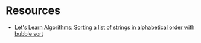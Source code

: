


# Resources
- [Let's Learn Algorithms: Sorting a list of strings in alphabetical order with bubble sort](https://www.calhoun.io/lets-learn-algorithms-sorting-a-list-of-strings-in-alphabetical-order-with-bubble-sort/)